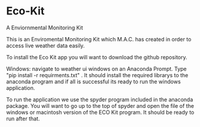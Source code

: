 # Eco-Kit
A Enviornmental Monitoring Kit

This is an Enviromental Monitoring Kit which M.A.C. has created in order to access live weather data easily.

To install the Eco Kit app you will want to download the github repository.

Windows: navigate to weather ui windows on an Anaconda Prompt. Type "pip install -r requirments.txt" . 
It should install the required librarys to the anaconda program and if all is successful its ready to run the windows application.

To run the application we use the spyder program included in the anaconda package.
You will want to go up to the top of spyder and open the file of the windows or macintosh version of the ECO Kit program.
It should be ready to run after that.

